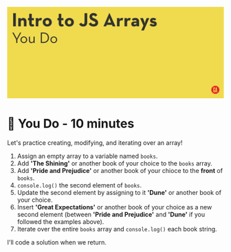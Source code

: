 ![Hero image](./assets/hero.png)

# 💪 You Do - 10 minutes

Let's practice creating, modifying, and iterating over an array!

1. Assign an empty array to a variable named `books`.
2. Add **'The Shining'** or another book of your choice to the `books` array.
3. Add **'Pride and Prejudice'** or another book of your chioce to the **front** of `books`.
4. `console.log()` the second element of `books`.
5. Update the second element by assigning to it **'Dune'** or another book of your choice.
6. Insert **'Great Expectations'** or another book of your choice as a new second element (between **'Pride and Prejudice'** and **'Dune'** if you followed the examples above).
7. Iterate over the entire `books` array and `console.log()` each book string.

I'll code a solution when we return.
